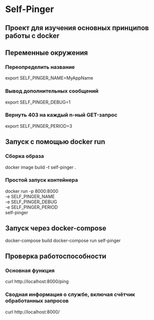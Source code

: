 # Self-Pinger
## Проект для изучения основных принципов работы с docker


## Переменные окружения
### Переопределить название
export SELF_PINGER_NAME=MyAppName

### Вывод дополнительных сообщений
export SELF_PINGER_DEBUG=1

### Вернуть 403 на каждый n-ный GET-запрос
export SELF_PINGER_PERIOD=3


## Запуск с помощью docker run
### Сборка образа
docker image build -t self-pinger .

### Простой запуск контейнера
docker run -p 8000:8000 \
-e SELF_PINGER_NAME \
-e SELF_PINGER_DEBUG \
-e SELF_PINGER_PERIOD \
self-pinger


## Запуск через docker-compose
docker-compose build
docker-compose run self-pinger


## Проверка работоспособности
### Основная функция
curl http://localhost:8000/ping

### Сводная информация о службе, включая счётчик обработанных запросов
curl http://localhost:8000/
